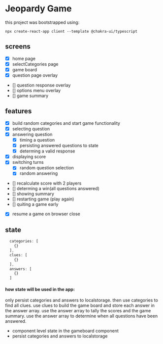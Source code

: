 # Jeopardy Game 

this project was bootstrapped using: 

```
npx create-react-app client --template @chakra-ui/typescript
```

## screens
- [x] home page
- [x] selectCategories page
- [x] game board
- [x] question page overlay
- [] question response overlay
- [] options menu overlay
- [] game summary

## features
- [x] build random categories and start game functionality
- [x] selecting question
- [x] answering question
  - [x] timing a question
  - [x] persisting answered questions to state
  - [x] determing a valid response 
- [x] displaying score  
- [x] switching turns
  - [x] random question selection
  - [x] random answering
- [] recalculate score with 2 players
- [] determing a win(all questions answered)
- [] showing summary
- [] restarting game (play again)
- [] quiting a game early
- [x] resume a game on browser close

## state
```js
  categories: [
    {}
  ],
  clues: [
    {}
  ],
  answers: [
    {}
  ]
```
  #### how state will be used in the app: 
  only persist categories and answers to localstorage. then use categories to find all clues. use clues to build the game board and store each answer in the answer array. use the answer array to tally the scores and the game summary. use the answer array to determine when all questions have been answered. 

  - component level state in the gameboard component 
  - persist categories and answers to localstorage

